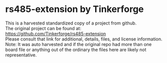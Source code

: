 
# rs485-extension by Tinkerforge  
This is a harvested standardized copy of a project from github.  
The original project can be found at:  
https://github.com/Tinkerforge/rs485-extension  
Please consult that link for additional, details, files, and license information.  
Note: It was auto harvested and if the original repo had more than one board file or anything out of the ordinary the files here are likely not representative.  
    